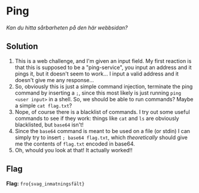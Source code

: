 # Ping
*Kan du hitta sårbarheten på den här webbsidan?*

## Solution
1. This is a web challenge, and I'm given an input field. My first reaction is that this is supposed to be a "ping-service", you input an address and it pings it, but it doesn't seem to work... I input a valid address and it doesn't give me any response...
2. So, obviously this is just a simple command injection, terminate the ping command by inserting a `;`, since this most likely is just running `ping <user input>` in a shell. So, we should be able to run commands? Maybe a simple `cat flag.txt`?
3. Nope, of course there is a blacklist of commands. I try out some useful commands to see if they work: things like `cat` and `ls` are obviously blacklisted, but `base64` isn't!
4. Since the `base64` command is meant to be used on a file (or stdin) I can simply try to insert `; base64 flag.txt`, which *theoretically* should give me the contents of `flag.txt` encoded in base64.
5. Oh, whould you look at that! It actually worked!!

## Flag
**Flag:** `fro{svag_inmatningsfält}`
